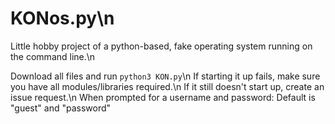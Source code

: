 # KONos.py\n
Little hobby project of a python-based, fake operating system running on the command line.\n

Download all files and run `python3 KON.py`\n
If starting it up fails, make sure you have all modules/libraries required.\n
If it still doesn't start up, create an issue request.\n
When prompted for a username and password: Default is "guest" and "password"
